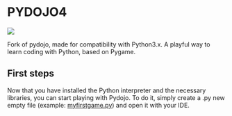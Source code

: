 # PYDOJO4
![](https://alessandronorfo.files.wordpress.com/2017/04/logo.png?w=150&h=143)

Fork of pydojo, made for compatibility with Python3.x.
A playful way to learn coding with Python, based on Pygame.

## First steps
Now that you have installed the Python interpreter and the necessary libraries, you can start playing with Pydojo.
To do it, simply create a .py new empty file (example: [myfirstgame.py](https://github.com/sprintingkiwi/PYDOJO/wiki/myfirstgame.py)) and open it with your IDE.
